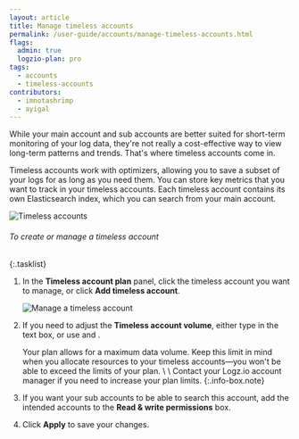 ```yaml
---
layout: article
title: Manage timeless accounts
permalink: /user-guide/accounts/manage-timeless-accounts.html
flags:
  admin: true
  logzio-plan: pro
tags:
  - accounts
  - timeless-accounts
contributors:
  - imnotashrimp
  - ayigal
---
```


While your main account and sub accounts are better suited for short-term monitoring of your log data, they're not really a cost-effective way to view long-term patterns and trends.
That's where timeless accounts come in.

Timeless accounts work with optimizers, allowing you to save a subset of your logs for as long as you need them.
You can store key metrics that you want to track in your timeless accounts.
Each timeless account contains its own Elasticsearch index, which you can search from your main account.

![Timeless accounts]({{site.baseurl}}/images/accounts/accounts--timeless-accounts.png)

###### To create or manage a timeless account

{:.tasklist}
1.  In the **Timeless account plan** panel, click the timeless account you want to manage, or click **Add timeless account**.

    ![Manage a timeless account]({{site.baseurl}}/images/accounts/accounts--manage-timeless-account.png)

2.  If you need to adjust the **Timeless account volume**, either type in the text box, or use <i class="li li-plus"></i> and <i class="li li-minus"></i>.

      Your plan allows for a maximum data volume.
      Keep this limit in mind when you allocate resources to your timeless accounts—you won't be able to exceed the limits of your plan. \\
      \\
      Contact your Logz.io account manager if you need to increase your plan limits.
      {:.info-box.note}

3.  If you want your sub accounts to be able to search this account, add the intended accounts to the **Read & write permissions** box.

4.  Click **Apply** to save your changes.